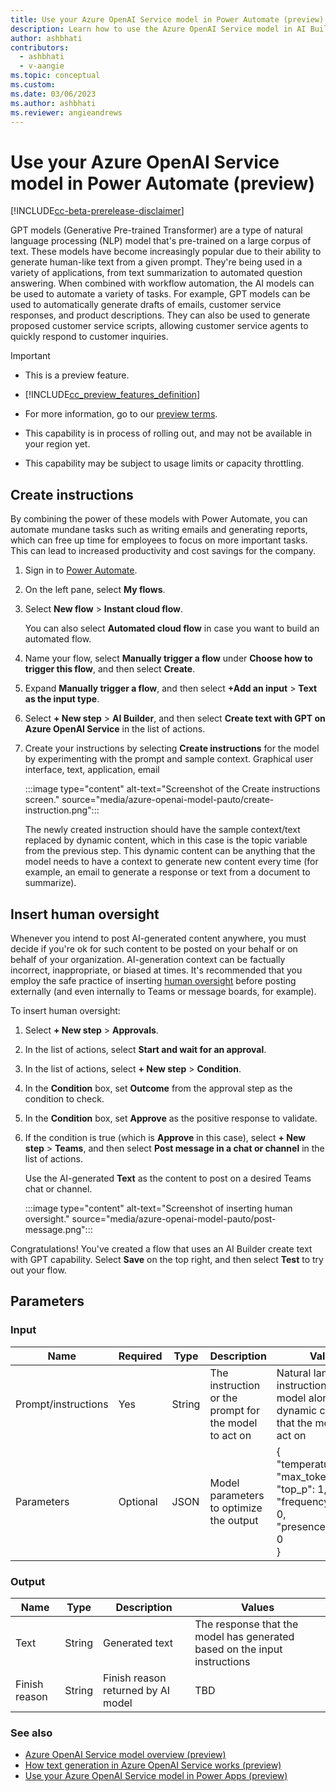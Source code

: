 ```yaml
---
title: Use your Azure OpenAI Service model in Power Automate (preview)
description: Learn how to use the Azure OpenAI Service model in AI Builder in Power Automate.
author: ashbhati
contributors:
  - ashbhati
  - v-aangie
ms.topic: conceptual
ms.custom: 
ms.date: 03/06/2023
ms.author: ashbhati
ms.reviewer: angieandrews
---
```


# Use your Azure OpenAI Service model in Power Automate (preview)

[!INCLUDE[cc-beta-prerelease-disclaimer](./includes/cc-beta-prerelease-disclaimer.md)]

GPT models (Generative Pre-trained Transformer) are a type of natural language processing (NLP) model that's pre-trained on a large corpus of text. These models have become increasingly popular due to their ability to generate human-like text from a given prompt. They're being used in a variety of applications, from text summarization to automated question answering. When combined with workflow automation, the AI models can be used to automate a variety of tasks. For example, GPT models can be used to automatically generate drafts of emails, customer service responses, and product descriptions. They can also be used to generate proposed customer service scripts, allowing customer service agents to quickly respond to customer inquiries.

> [!IMPORTANT]
> - This is a preview feature.
>
> - [!INCLUDE[cc_preview_features_definition](includes/cc-preview-features-definition.md)]
>
> - For more information, go to our [preview terms](https://go.microsoft.com/fwlink/?linkid=2189520).
>
> - This capability is in process of rolling out, and may not be available in your region yet.
>
> - This capability  may be subject to usage limits or capacity throttling.

## Create instructions

By combining the power of these models with Power Automate, you can automate mundane tasks such as writing emails and generating reports, which can free up time for employees to focus on more important tasks. This can lead to increased productivity and cost savings for the company.  

1. Sign in to [Power Automate](https://make.powerautomate.com). 

1. On the left pane, select **My flows**.

1. Select **New flow** > **Instant cloud flow**. 

    You can also select **Automated cloud flow** in case you want to build an automated flow.

1. Name your flow, select **Manually trigger a flow** under **Choose how to trigger this flow**, and then select **Create**. 

1. Expand **Manually trigger a flow**, and then select **+Add an input** > **Text as the input type**. 

1. Select **+ New step** > **AI Builder**, and then select **Create text with GPT on Azure OpenAI Service** in the list of actions.

1. Create your instructions by selecting **Create instructions** for the model by experimenting with the prompt and sample context. Graphical user interface, text, application, email

    :::image type="content" alt-text="Screenshot of the Create instructions screen." source="media/azure-openai-model-pauto/create-instruction.png":::

    The newly created instruction should have the sample context/text replaced by dynamic content, which in this case is the topic variable from the previous step. This dynamic content can be anything that the model needs to have a context to generate new content every time (for example, an email to generate a response or text from a document to summarize).

## Insert human oversight

Whenever you intend to post AI-generated content anywhere, you must decide if you're ok for such content to be posted on your behalf or on behalf of your organization. AI-generation context can be factually incorrect, inappropriate, or biased at times. It's recommended that you employ the safe practice of inserting [human oversight](azure-openai-textgen.md#human-oversight) before posting externally (and even internally to Teams or message boards, for example). 

To insert human oversight:

1. Select **+ New step** > **Approvals**.

1. In the list of actions, select **Start and wait for an approval**.

1. In the list of actions, select **+ New step** > **Condition**.

1. In the **Condition** box, set **Outcome** from the approval step as the condition to check.

1. In the **Condition** box, set **Approve** as the positive response to validate.  

1. If the condition is true (which is **Approve** in this case), select **+ New step** > **Teams**, and then select **Post message in a chat or channel** in the list of actions.

    Use the AI-generated **Text** as the content to post on a desired Teams chat or channel.

    :::image type="content" alt-text="Screenshot of inserting human oversight." source="media/azure-openai-model-pauto/post-message.png":::

Congratulations! You've created a flow that uses an AI Builder create text with GPT capability. Select **Save** on the top right, and then select **Test** to try out your flow.

## Parameters

### Input


|Name  |Required  |Type  | Description | Values |
|---------|---------|---------|-------------|--------|
|Prompt/instructions     | Yes        |  String       | The instruction or the prompt for the model to act on   |  Natural language instruction for the model along with the dynamic content that the model can act on  | 
|Parameters     |  Optional       | JSON        |  Model parameters to optimize the output  |  {<br/>"temperature": 0,<br/>"max_tokens": 750,<br/>"top_p": 1,<br/>"frequency_penalty": 0,<br/>"presence_penalty": 0<br/>} 

### Output

|Name  |Type  | Description | Values |
|---------|---------|---------|----------|
| Text    |String | Generated text | The response that the model has generated based on the input instructions |
| Finish reason | String  |  Finish reason returned by AI model  | TBD | 

### See also

- [Azure OpenAI Service model overview (preview)](prebuilt-azure-openai.md)
- [How text generation in Azure OpenAI Service works (preview)](azure-openai-textgen.md)
- [Use your Azure OpenAI Service model in Power Apps (preview)](azure-openai-model-papp.md)
